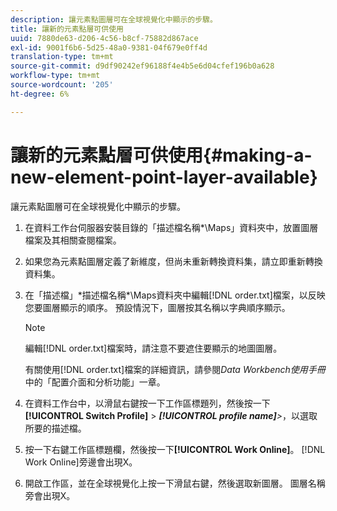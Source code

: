 ```yaml
---
description: 讓元素點圖層可在全球視覺化中顯示的步驟。
title: 讓新的元素點層可供使用
uuid: 7880de63-d206-4c56-b8cf-75882d867ace
exl-id: 9001f6b6-5d25-48a0-9381-04f679e0ff4d
translation-type: tm+mt
source-git-commit: d9df90242ef96188f4e4b5e6d04cfef196b0a628
workflow-type: tm+mt
source-wordcount: '205'
ht-degree: 6%

---
```


# 讓新的元素點層可供使用{#making-a-new-element-point-layer-available}

讓元素點圖層可在全球視覺化中顯示的步驟。

1. 在資料工作台伺服器安裝目錄的「描述檔名稱*\Maps」資料夾中，放置圖層檔案及其相關查閱檔案。
1. 如果您為元素點圖層定義了新維度，但尚未重新轉換資料集，請立即重新轉換資料集。
1. 在「描述檔」\*描述檔名稱*\Maps資料夾中編輯[!DNL order.txt]檔案，以反映您要圖層顯示的順序。 預設情況下，圖層按其名稱以字典順序顯示。

   >[!NOTE]
   >
   >編輯[!DNL order.txt]檔案時，請注意不要遮住要顯示的地圖圖層。

   有關使用[!DNL order.txt]檔案的詳細資訊，請參閱&#x200B;*Data Workbench使用手冊*&#x200B;中的「配置介面和分析功能」一章。

1. 在資料工作台中，以滑鼠右鍵按一下工作區標題列，然後按一下&#x200B;**[!UICONTROL Switch Profile]** > ***[!UICONTROL profile name]**>*，以選取所要的描述檔。
1. 按一下右鍵工作區標題欄，然後按一下&#x200B;**[!UICONTROL Work Online]**。 [!DNL Work Online]旁邊會出現X。
1. 開啟工作區，並在全球視覺化上按一下滑鼠右鍵，然後選取新圖層。 圖層名稱旁會出現X。
